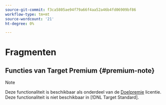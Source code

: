 ```yaml
---
source-git-commit: f3ca5805ae94f79a66f4aa52a46b4fd06909bf86
workflow-type: tm+mt
source-wordcount: '21'
ht-degree: 0%

---
```

# Fragmenten

## Functies van Target Premium {#premium-note}

>[!NOTE]
>
>Deze functionaliteit is beschikbaar als onderdeel van de [Doelpremie](/help/c-intro/intro.md#premium) licentie. Deze functionaliteit is niet beschikbaar in [!DNL Target Standard].


